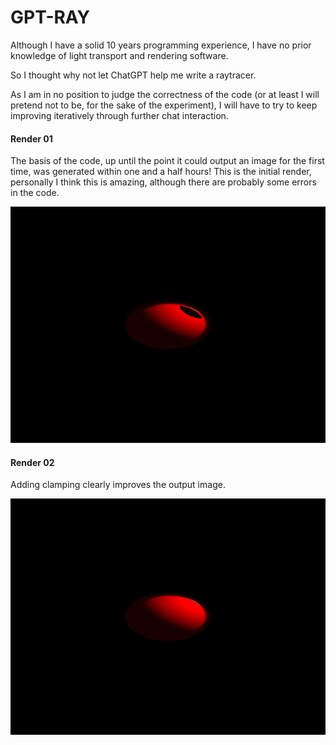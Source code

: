# GPT-RAY

Although I have a solid 10 years programming experience, I have no prior knowledge of light transport and rendering software. 

So I thought why not let ChatGPT help me write a raytracer.

As I am in no position to judge the correctness of the code (or at least I will pretend not to be, for the sake of the experiment), I will have to try to keep improving iteratively through further chat interaction.

#### Render 01

The basis of the code, up until the point it could output an image for the first time, was generated within one and a half hours!
This is the initial render, personally I think this is amazing, although there are probably some errors in the code.

![Render 01](renders/01.png)

#### Render 02

Adding clamping clearly improves the output image.

![Render 02](renders/02.png)
